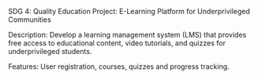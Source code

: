 SDG 4: Quality Education
Project: E-Learning Platform for Underprivileged Communities

Description: Develop a learning management system (LMS) that provides free access to educational content, video tutorials, and quizzes for underprivileged students.

Features: User registration, courses, quizzes and progress tracking.
